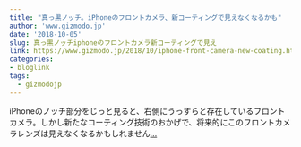 ```yaml
---
title: "真っ黒ノッチ。iPhoneのフロントカメラ、新コーティングで見えなくなるかも"
author: 'www.gizmodo.jp'
date: '2018-10-05'
slug: 真っ黒ノッチiphoneのフロントカメラ新コーティングで見え
link: https://www.gizmodo.jp/2018/10/iphone-front-camera-new-coating.html
categories:
- bloglink
tags:
  - gizmodojp
---
```


iPhoneのノッチ部分をじっと見ると、右側にうっすらと存在しているフロントカメラ。しかし新たなコーティング技術のおかげで、将来的にこのフロントカメラレンズは見えなくなるかもしれません[... <i class="fas fa-external-link-alt"></i>](https://www.gizmodo.jp/2018/10/iphone-front-camera-new-coating.html)

